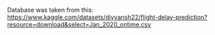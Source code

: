 Database was taken from this:
https://www.kaggle.com/datasets/divyansh22/flight-delay-prediction?resource=download&select=Jan_2020_ontime.csv

